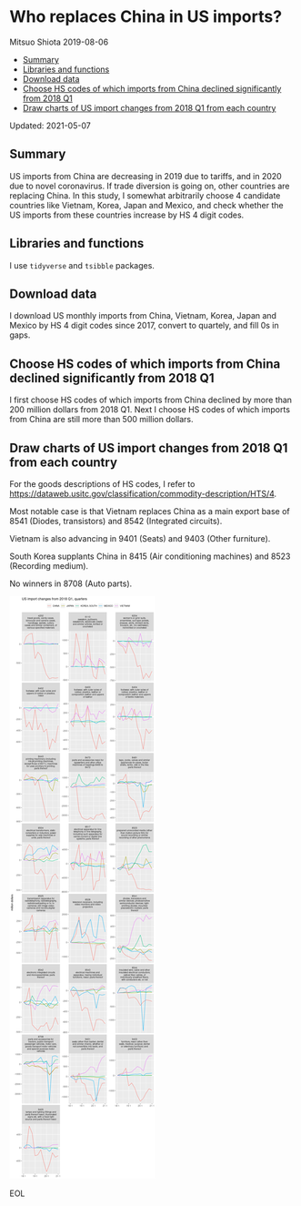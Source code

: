 Who replaces China in US imports?
================
Mitsuo Shiota
2019-08-06

-   [Summary](#summary)
-   [Libraries and functions](#libraries-and-functions)
-   [Download data](#download-data)
-   [Choose HS codes of which imports from China declined significantly
    from 2018
    Q1](#choose-hs-codes-of-which-imports-from-china-declined-significantly-from-2018-q1)
-   [Draw charts of US import changes from 2018 Q1 from each
    country](#draw-charts-of-us-import-changes-from-2018-q1-from-each-country)

Updated: 2021-05-07

## Summary

US imports from China are decreasing in 2019 due to tariffs, and in 2020
due to novel coronavirus. If trade diversion is going on, other
countries are replacing China. In this study, I somewhat arbitrarily
choose 4 candidate countries like Vietnam, Korea, Japan and Mexico, and
check whether the US imports from these countries increase by HS 4 digit
codes.

## Libraries and functions

I use `tidyverse` and `tsibble` packages.

## Download data

I download US monthly imports from China, Vietnam, Korea, Japan and
Mexico by HS 4 digit codes since 2017, convert to quartely, and fill 0s
in gaps.

## Choose HS codes of which imports from China declined significantly from 2018 Q1

I first choose HS codes of which imports from China declined by more
than 200 million dollars from 2018 Q1. Next I choose HS codes of which
imports from China are still more than 500 million dollars.

## Draw charts of US import changes from 2018 Q1 from each country

For the goods descriptions of HS codes, I refer to
<https://dataweb.usitc.gov/classification/commodity-description/HTS/4>.

Most notable case is that Vietnam replaces China as a main export base
of 8541 (Diodes, transistors) and 8542 (Integrated circuits).

Vietnam is also advancing in 9401 (Seats) and 9403 (Other furniture).

South Korea supplants China in 8415 (Air conditioning machines) and 8523
(Recording medium).

No winners in 8708 (Auto parts).

![](Trade-diversion_files/figure-gfm/draw_charts-1.png)<!-- -->

EOL
